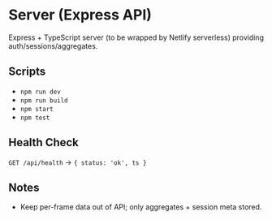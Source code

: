# Server (Express API)

Express + TypeScript server (to be wrapped by Netlify serverless) providing auth/sessions/aggregates.

## Scripts

- `npm run dev`
- `npm run build`
- `npm start`
- `npm test`

## Health Check

`GET /api/health` -> `{ status: 'ok', ts }`

## Notes

- Keep per-frame data out of API; only aggregates + session meta stored.

